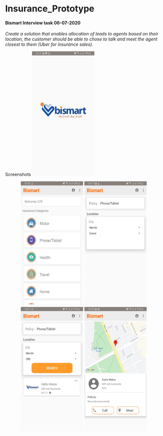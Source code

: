 # Insurance_Prototype

#### Bismart Interview task  06-07-2020

_Create a solution that enables
allocation of leads to agents based on
their location, the customer should be
able to chose to talk and meet the
agent closest to them (Uber for
insurance sales)._

Screenshots
  <img src="https://github.com/mcben267/Insurance_Prototype/blob/master/app_screenshot/image_1.jpg" width="200" height="400">
  
<p align="center">
  <img src="https://github.com/mcben267/Insurance_Prototype/blob/master/app_screenshot/image_2.jpg" width="200" height="400">
  <img src="https://github.com/mcben267/Insurance_Prototype/blob/master/app_screenshot/image_3.jpg" width="200" height="400">
  <img src="https://github.com/mcben267/Insurance_Prototype/blob/master/app_screenshot/image_4.jpg" width="200" height="400">
  <img src="https://github.com/mcben267/Insurance_Prototype/blob/master/app_screenshot/image_5.jpg" width="200" height="400">
</p>
